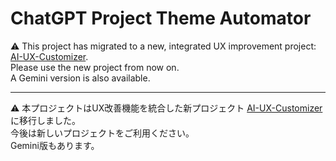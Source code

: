 # ChatGPT Project Theme Automator

⚠️ This project has migrated to a new, integrated UX improvement project: [AI-UX-Customizer](https://github.com/p65536/AI-UX-Customizer).  
Please use the new project from now on.  
A Gemini version is also available.

---

⚠️ 本プロジェクトはUX改善機能を統合した新プロジェクト [AI-UX-Customizer](https://github.com/p65536/AI-UX-Customizer) に移行しました。  
今後は新しいプロジェクトをご利用ください。  
Gemini版もあります。
